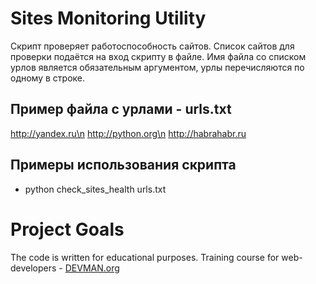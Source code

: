 # Sites Monitoring Utility
Скрипт проверяет работоспособность сайтов. Список сайтов для проверки подаётся на вход скрипту в файле. Имя файла со списком урлов является обязательным аргументом, урлы перечисляются по одному в строке.

## Пример файла с урлами - urls.txt
http://yandex.ru\n
http://python.org\n
http://habrahabr.ru

## Примеры использования скрипта
* python check_sites_health urls.txt


# Project Goals

The code is written for educational purposes. Training course for web-developers - [DEVMAN.org](https://devman.org)
